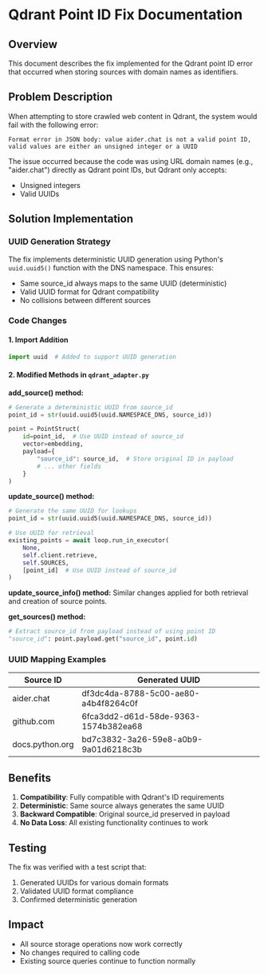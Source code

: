 # Qdrant Point ID Fix Documentation

## Overview

This document describes the fix implemented for the Qdrant point ID error that occurred when storing sources with domain names as identifiers.

## Problem Description

When attempting to store crawled web content in Qdrant, the system would fail with the following error:

```
Format error in JSON body: value aider.chat is not a valid point ID, valid values are either an unsigned integer or a UUID
```

The issue occurred because the code was using URL domain names (e.g., "aider.chat") directly as Qdrant point IDs, but Qdrant only accepts:

- Unsigned integers
- Valid UUIDs

## Solution Implementation

### UUID Generation Strategy

The fix implements deterministic UUID generation using Python's `uuid.uuid5()` function with the DNS namespace. This ensures:

- Same source_id always maps to the same UUID (deterministic)
- Valid UUID format for Qdrant compatibility
- No collisions between different sources

### Code Changes

#### 1. Import Addition

```python
import uuid  # Added to support UUID generation
```

#### 2. Modified Methods in `qdrant_adapter.py`

**add_source() method:**

```python
# Generate a deterministic UUID from source_id
point_id = str(uuid.uuid5(uuid.NAMESPACE_DNS, source_id))

point = PointStruct(
    id=point_id,  # Use UUID instead of source_id
    vector=embedding,
    payload={
        "source_id": source_id,  # Store original ID in payload
        # ... other fields
    }
)
```

**update_source() method:**

```python
# Generate the same UUID for lookups
point_id = str(uuid.uuid5(uuid.NAMESPACE_DNS, source_id))

# Use UUID for retrieval
existing_points = await loop.run_in_executor(
    None,
    self.client.retrieve,
    self.SOURCES,
    [point_id]  # Use UUID instead of source_id
)
```

**update_source_info() method:**
Similar changes applied for both retrieval and creation of source points.

**get_sources() method:**

```python
# Extract source_id from payload instead of using point ID
"source_id": point.payload.get("source_id", point.id)
```

### UUID Mapping Examples

| Source ID | Generated UUID |
|-----------|----------------|
| aider.chat | df3dc4da-8788-5c00-ae80-a4b4f8264c0f |
| github.com | 6fca3dd2-d61d-58de-9363-1574b382ea68 |
| docs.python.org | bd7c3832-3a26-59e8-a0b9-9a01d6218c3b |

## Benefits

1. **Compatibility**: Fully compatible with Qdrant's ID requirements
2. **Deterministic**: Same source always generates the same UUID
3. **Backward Compatible**: Original source_id preserved in payload
4. **No Data Loss**: All existing functionality continues to work

## Testing

The fix was verified with a test script that:

1. Generated UUIDs for various domain formats
2. Validated UUID format compliance
3. Confirmed deterministic generation

## Impact

- All source storage operations now work correctly
- No changes required to calling code
- Existing source queries continue to function normally
